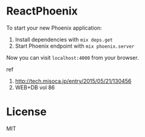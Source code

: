 # ReactPhoenix

To start your new Phoenix application:

1. Install dependencies with `mix deps.get`
2. Start Phoenix endpoint with `mix phoenix.server`

Now you can visit `localhost:4000` from your browser.


ref
1. http://tech.misoca.jp/entry/2015/05/21/130456
2. WEB+DB vol 86


# License
MIT
